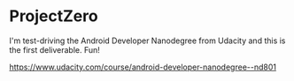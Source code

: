 # ProjectZero

I'm test-driving the Android Developer Nanodegree from Udacity and this is the first deliverable. Fun! 

https://www.udacity.com/course/android-developer-nanodegree--nd801

